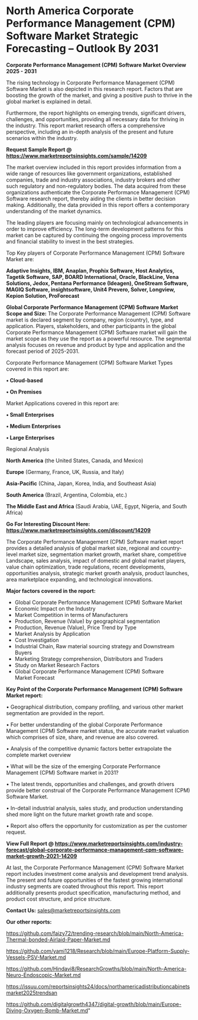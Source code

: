  # North America Corporate Performance Management (CPM) Software Market Strategic Forecasting – Outlook By 2031

<Strong> Corporate Performance Management (CPM) Software Market Overview 2025 - 2031</strong>

The rising technology in Corporate Performance Management (CPM) Software Market is also depicted in this research report. Factors that are boosting the growth of the market, and giving a positive push to thrive in the global market is explained in detail.

Furthermore, the report highlights on emerging trends, significant drivers, challenges, and opportunities, providing all necessary data for thriving in the industry. This report market research offers a comprehensive perspective, including an in-depth analysis of the present and future scenarios within the industry.

<strong>Request Sample Report @ <a href=https://www.marketreportsinsights.com/sample/14209>https://www.marketreportsinsights.com/sample/14209</a></strong>

The market overview included in this report provides information from a wide range of resources like government organizations, established companies, trade and industry associations, industry brokers and other such regulatory and non-regulatory bodies. The data acquired from these organizations authenticate the Corporate Performance Management (CPM) Software research report, thereby aiding the clients in better decision making. Additionally, the data provided in this report offers a contemporary understanding of the market dynamics.

The leading players are focusing mainly on technological advancements in order to improve efficiency. The long-term development patterns for this market can be captured by continuing the ongoing process improvements and financial stability to invest in the best strategies.

Top Key players of Corporate Performance Management (CPM) Software Market are:

<strong>Adaptive Insights, IBM, Anaplan, Prophix Software, Host Analytics, Tagetik Software, SAP, BOARD International, Oracle, BlackLine, Vena Solutions, Jedox, Pentana Performance (Ideagen), OneStream Software, MAGIQ Software, insightsoftware, Unit4 Prevero, Solver, Longview, Kepion Solution, ProForecast</strong>

<strong><b>Global Corporate Performance Management (CPM) Software Market Scope and Size:</b></strong>
The Corporate Performance Management (CPM) Software market is declared segment by company, region (country), type, and application. Players, stakeholders, and other participants in the global Corporate Performance Management (CPM) Software market will gain the market scope as they use the report as a powerful resource. The segmental analysis focuses on revenue and product by type and application and the forecast period of 2025-2031.

Corporate Performance Management (CPM) Software Market Types covered in this report are:

<strong>• Cloud-based

• On Premises</strong>

Market Applications covered in this report are:

<strong>• Small Enterprises

• Medium Enterprises

• Large Enterprises</strong> 

Regional Analysis

<strong>North America</strong> (the United States, Canada, and Mexico)

<strong>Europe</strong> (Germany, France, UK, Russia, and Italy)

<strong>Asia-Pacific</strong> (China, Japan, Korea, India, and Southeast Asia)

<strong>South America</strong> (Brazil, Argentina, Colombia, etc.)

<strong>The Middle East and Africa</strong> (Saudi Arabia, UAE, Egypt, Nigeria, and South Africa)

<strong>Go For Interesting Discount Here: <a href=https://www.marketreportsinsights.com/discount/14209>https://www.marketreportsinsights.com/discount/14209</a></strong>

The Corporate Performance Management (CPM) Software market report provides a detailed analysis of global market size, regional and country-level market size, segmentation market growth, market share, competitive Landscape, sales analysis, impact of domestic and global market players, value chain optimization, trade regulations, recent developments, opportunities analysis, strategic market growth analysis, product launches, area marketplace expanding, and technological innovations.

<strong><b>Major factors covered in the report:</b></strong>
<ul>
  <li>Global Corporate Performance Management (CPM) Software Market </li>
  <li>Economic Impact on the Industry</li>
  <li>Market Competition in terms of Manufacturers</li>
  <li>Production, Revenue (Value) by geographical segmentation</li>
  <li>Production, Revenue (Value), Price Trend by Type</li>
  <li>Market Analysis by Application</li>
  <li>Cost Investigation</li>
  <li>Industrial Chain, Raw material sourcing strategy and Downstream Buyers</li>
  <li>Marketing Strategy comprehension, Distributors and Traders</li>
  <li>Study on Market Research Factors</li>
  <li>Global Corporate Performance Management (CPM) Software Market Forecast</li>
</ul>

<strong><b>Key Point of the Corporate Performance Management (CPM) Software Market report:</b></strong>

• Geographical distribution, company profiling, and various other market segmentation are provided in the report.

• For better understanding of the global Corporate Performance Management (CPM) Software market status, the accurate market valuation which comprises of size, share, and revenue are also covered.

• Analysis of the competitive dynamic factors better extrapolate the complete market overview

• What will be the size of the emerging Corporate Performance Management (CPM) Software market in 2031?

• The latest trends, opportunities and challenges, and growth drivers provide better construal of the Corporate Performance Management (CPM) Software Market.

• In-detail industrial analysis, sales study, and production understanding shed more light on the future market growth rate and scope.

• Report also offers the opportunity for customization as per the customer request.

<strong><b>View Full Report @ <a href=https://www.marketreportsinsights.com/industry-forecast/global-corporate-performance-management-cpm-software-market-growth-2021-14209>https://www.marketreportsinsights.com/industry-forecast/global-corporate-performance-management-cpm-software-market-growth-2021-14209</a></b></strong>


At last, the Corporate Performance Management (CPM) Software Market report includes investment come analysis and development trend analysis. The present and future opportunities of the fastest growing international industry segments are coated throughout this report. This report additionally presents product specification, manufacturing method, and product cost structure, and price structure.

<strong>Contact Us:</strong>
sales@marketreportsinsights.com

<strong>Our other reports:</strong>

<a href=https://github.com/faizy72/trending-research/blob/main/North-America-Thermal-bonded-Airlaid-Paper-Market.md>https://github.com/faizy72/trending-research/blob/main/North-America-Thermal-bonded-Airlaid-Paper-Market.md</a>

<a href=https://github.com/yami1218/Research/blob/main/Europe-Platform-Supply-Vessels-PSV-Market.md>https://github.com/yami1218/Research/blob/main/Europe-Platform-Supply-Vessels-PSV-Market.md</a>

<a href=https://github.com/Hindavi8/ResearchGrowths/blob/main/North-America-Neuro-Endoscopic-Market.md>https://github.com/Hindavi8/ResearchGrowths/blob/main/North-America-Neuro-Endoscopic-Market.md</a>

<a href=https://issuu.com/reportsinsights24/docs/northamericadistributioncabinetsmarket2025trendsan>https://issuu.com/reportsinsights24/docs/northamericadistributioncabinetsmarket2025trendsan</a>

<a href=https://github.com/digitalgrowth4347/digital-growth/blob/main/Europe-Diving-Oxygen-Bomb-Market.md>https://github.com/digitalgrowth4347/digital-growth/blob/main/Europe-Diving-Oxygen-Bomb-Market.md</a>"
